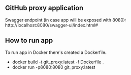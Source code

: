 ## **GitHub proxy application**

Swagger endpoint (in case app will be exposed with 8080): http://localhost:8080/swagger-ui/index.html#

## How to run app

To run app in Docker there's created a Dockerfile.

* docker build -t git_proxy:latest -f Dockerfile .
* docker run -p8080:8080 git_proxy:latest